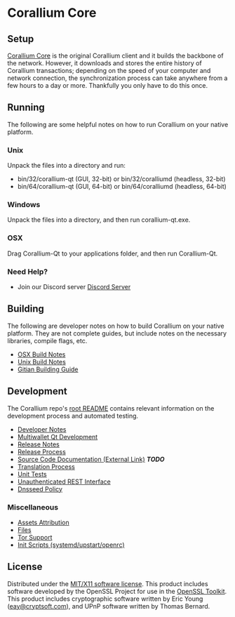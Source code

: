 Corallium Core
=====================

Setup
---------------------
[Corallium Core](http://corallium.vision) is the original Corallium client and it builds the backbone of the network. However, it downloads and stores the entire history of Corallium transactions; depending on the speed of your computer and network connection, the synchronization process can take anywhere from a few hours to a day or more. Thankfully you only have to do this once.

Running
---------------------
The following are some helpful notes on how to run Corallium on your native platform.

### Unix

Unpack the files into a directory and run:

- bin/32/corallium-qt (GUI, 32-bit) or bin/32/coralliumd (headless, 32-bit)
- bin/64/corallium-qt (GUI, 64-bit) or bin/64/coralliumd (headless, 64-bit)

### Windows

Unpack the files into a directory, and then run corallium-qt.exe.

### OSX

Drag Corallium-Qt to your applications folder, and then run Corallium-Qt.

### Need Help?

* Join our Discord server [Discord Server](https://discord.corallium.vision)

Building
---------------------
The following are developer notes on how to build Corallium on your native platform. They are not complete guides, but include notes on the necessary libraries, compile flags, etc.

- [OSX Build Notes](build-osx.md)
- [Unix Build Notes](build-unix.md)
- [Gitian Building Guide](gitian-building.md)

Development
---------------------
The Corallium repo's [root README](https://github.com/coralliumproject/coralliumv2/blob/master/README.md) contains relevant information on the development process and automated testing.

- [Developer Notes](developer-notes.md)
- [Multiwallet Qt Development](multiwallet-qt.md)
- [Release Notes](release-notes.md)
- [Release Process](release-process.md)
- [Source Code Documentation (External Link)](https://dev.visucore.com/bitcoin/doxygen/) ***TODO***
- [Translation Process](translation_process.md)
- [Unit Tests](unit-tests.md)
- [Unauthenticated REST Interface](REST-interface.md)
- [Dnsseed Policy](dnsseed-policy.md)

### Miscellaneous
- [Assets Attribution](assets-attribution.md)
- [Files](files.md)
- [Tor Support](tor.md)
- [Init Scripts (systemd/upstart/openrc)](init.md)

License
---------------------
Distributed under the [MIT/X11 software license](http://www.opensource.org/licenses/mit-license.php).
This product includes software developed by the OpenSSL Project for use in the [OpenSSL Toolkit](https://www.openssl.org/). This product includes
cryptographic software written by Eric Young ([eay@cryptsoft.com](mailto:eay@cryptsoft.com)), and UPnP software written by Thomas Bernard.
